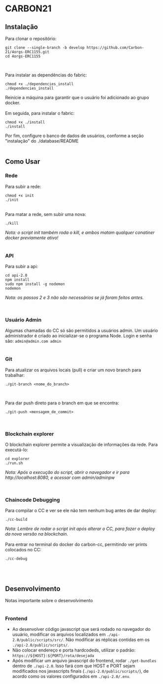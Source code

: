 # CARBON21

## Instalação

Para clonar o repositório:

```
git clone --single-branch -b develop https://github.com/Carbon-21/4orgs-ERC1155.git
cd 4orgs-ERC1155
```

<br>

Para instalar as dependências do fabric:

```
chmod +x ./dependencies_install
./dependencies_install
```

Reinicie a máquina para garantir que o usuário foi adicionado ao grupo docker.
<br>
<br>
Em seguida, para instalar o fabric:

```
chmod +x ./install
./install
```

Por fim, configure o banco de dados de usuários, conforme a seção "instalação" do ./database/README
<br><br>

## Como Usar

### Rede

Para subir a rede:

```
chmod +x init
./init
```

<br>
Para matar a rede, sem subir uma nova:

```
./kill
```

_Nota: o script init também roda o kill, e ambos matam qualquer conatiner docker previamente ativo!_
<br>
<br>

### API

Para subir a api:

```
cd api-2.0
npm install
sudo npm install -g nodemon
nodemon
```

_Nota: os passos 2 e 3 não são necessários se já foram feitos antes._

<br>

### Usuário Admin

Algumas chamadas do CC só são permitidos a usuários admin. Um usuário administrador é criado ao inicializar-se o programa Node. Login e senha são:
`admin@admin.com admin`
<br>
<br>

### Git

Para atualizar os arquivos locais (pull) e criar um novo branch para trabalhar:

```
./git-branch <nome_do_branch>
```

<br>

Para dar push direto para o branch em que se encontra:

```
./git-push <mensagem_de_commit>
```

<br>

### Blockchain explorer

O blockchain explorer permite a visualização de informações da rede. Para executá-lo:

```
cd explorer
./run.sh
```

_Nota: Após a execução do script, abrir o navegador e ir para http://localhost:8080, e acessar com admin/adminpw_

<br>

### Chaincode Debugging

Para compilar o CC e ver se ele não tem nenhum bug antes de dar deploy:

```
./cc-build
```

_Nota: Lembre de rodar o script init após alterar o CC, para fazer o deploy da nova versão na blockchain._
<br>
<br>
Para entrar no terminal do docker do carbon-cc, permitindo ver prints colocados no CC:

```
./cc-debug
```

<br><br>

## Desenvolvimento

Notas importante sobre o desenvolvimento
<br><br>

### Frontend

- Ao desenvolver código javascript que será rodado no navegador do usuário, modificar os arquivos localizados em `./api-2.0/public/scripts/src/`. Não modificar as réplicas contidas em os `./api-2.0/public/scripts/`.
- Não colocar endereço e porta hardcodeds, utilizar o padrão: `https://${HOST}:${PORT}/rota/desejada`
- Após modificar um arquivo javascript do frontend, rodar `./get-bundles` dentro de `./api-2.0`. Isso fará com que HOST e PORT sejam modificados nos javascripts finais (`./api-2.0/public/scripts/`), de acordo como os valores configurados em `./api-2.0/.env`.
